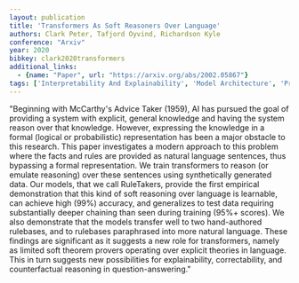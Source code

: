 ```yaml
---
layout: publication
title: 'Transformers As Soft Reasoners Over Language'
authors: Clark Peter, Tafjord Oyvind, Richardson Kyle
conference: "Arxiv"
year: 2020
bibkey: clark2020transformers
additional_links:
  - {name: "Paper", url: "https://arxiv.org/abs/2002.05867"}
tags: ['Interpretability And Explainability', 'Model Architecture', 'Pretraining Methods', 'TACL', 'Training Techniques', 'Transformer']
---
```

"Beginning with McCarthy's Advice Taker (1959), AI has pursued the goal of providing a system with explicit, general knowledge and having the system reason over that knowledge. However, expressing the knowledge in a formal (logical or probabilistic) representation has been a major obstacle to this research. This paper investigates a modern approach to this problem where the facts and rules are provided as natural language sentences, thus bypassing a formal representation. We train transformers to reason (or emulate reasoning) over these sentences using synthetically generated data. Our models, that we call RuleTakers, provide the first empirical demonstration that this kind of soft reasoning over language is learnable, can achieve high (99&#37;) accuracy, and generalizes to test data requiring substantially deeper chaining than seen during training (95&#37;+ scores). We also demonstrate that the models transfer well to two hand-authored rulebases, and to rulebases paraphrased into more natural language. These findings are significant as it suggests a new role for transformers, namely as limited soft theorem provers operating over explicit theories in language. This in turn suggests new possibilities for explainability, correctability, and counterfactual reasoning in question-answering."
